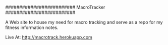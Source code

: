 #########################
MacroTracker
#########################

A Web site to house my need for macro tracking and serve as a repo for my fitness information notes.

Live At: http://macrotrack.herokuapp.com

